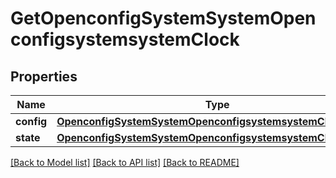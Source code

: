 # GetOpenconfigSystemSystemOpenconfigsystemsystemClock

## Properties
Name | Type | Description | Notes
------------ | ------------- | ------------- | -------------
**config** | [**OpenconfigSystemSystemOpenconfigsystemsystemClockConfig**](OpenconfigSystemSystemOpenconfigsystemsystemClockConfig.md) |  | [optional] 
**state** | [**OpenconfigSystemSystemOpenconfigsystemsystemClockConfig**](OpenconfigSystemSystemOpenconfigsystemsystemClockConfig.md) |  | [optional] 

[[Back to Model list]](../README.md#documentation-for-models) [[Back to API list]](../README.md#documentation-for-api-endpoints) [[Back to README]](../README.md)


